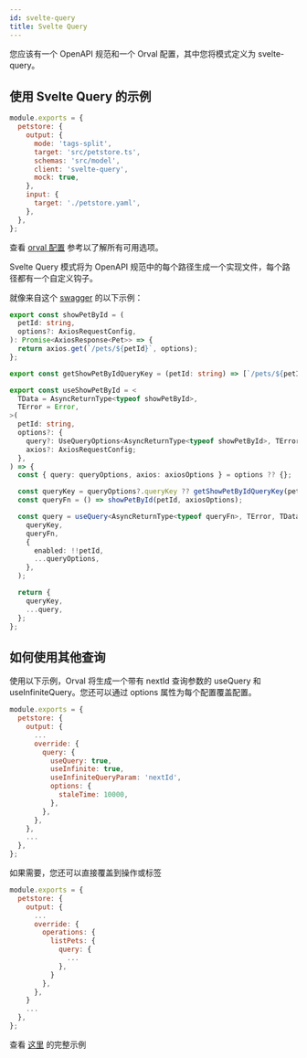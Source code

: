 ```yaml
---
id: svelte-query
title: Svelte Query
---
```


您应该有一个 OpenAPI 规范和一个 Orval 配置，其中您将模式定义为 svelte-query。

## 使用 Svelte Query 的示例

```js
module.exports = {
  petstore: {
    output: {
      mode: 'tags-split',
      target: 'src/petstore.ts',
      schemas: 'src/model',
      client: 'svelte-query',
      mock: true,
    },
    input: {
      target: './petstore.yaml',
    },
  },
};
```

查看 [orval 配置](../reference/configuration/full-example) 参考以了解所有可用选项。

Svelte Query 模式将为 OpenAPI 规范中的每个路径生成一个实现文件，每个路径都有一个自定义钩子。

就像来自这个 <a href="https://github.com/orval-labs/orval/blob/master/samples/svelte-query/petstore.yaml" target="_blank">swagger</a> 的以下示例：

```ts
export const showPetById = (
  petId: string,
  options?: AxiosRequestConfig,
): Promise<AxiosResponse<Pet>> => {
  return axios.get(`/pets/${petId}`, options);
};

export const getShowPetByIdQueryKey = (petId: string) => [`/pets/${petId}`];

export const useShowPetById = <
  TData = AsyncReturnType<typeof showPetById>,
  TError = Error,
>(
  petId: string,
  options?: {
    query?: UseQueryOptions<AsyncReturnType<typeof showPetById>, TError, TData>;
    axios?: AxiosRequestConfig;
  },
) => {
  const { query: queryOptions, axios: axiosOptions } = options ?? {};

  const queryKey = queryOptions?.queryKey ?? getShowPetByIdQueryKey(petId);
  const queryFn = () => showPetById(petId, axiosOptions);

  const query = useQuery<AsyncReturnType<typeof queryFn>, TError, TData>(
    queryKey,
    queryFn,
    {
      enabled: !!petId,
      ...queryOptions,
    },
  );

  return {
    queryKey,
    ...query,
  };
};
```

## 如何使用其他查询

使用以下示例，Orval 将生成一个带有 nextId 查询参数的 useQuery 和 useInfiniteQuery。您还可以通过 options 属性为每个配置覆盖配置。

```js
module.exports = {
  petstore: {
    output: {
      ...
      override: {
        query: {
          useQuery: true,
          useInfinite: true,
          useInfiniteQueryParam: 'nextId',
          options: {
            staleTime: 10000,
          },
        },
      },
    },
    ...
  },
};
```

如果需要，您还可以直接覆盖到操作或标签

```js
module.exports = {
  petstore: {
    output: {
      ...
      override: {
        operations: {
          listPets: {
            query: {
              ...
            },
          }
        },
      },
    }
    ...
  },
};
```

查看 <a href="https://github.com/orval-labs/orval/tree/master/samples/svelte-query" target="_blank">这里</a> 的完整示例
